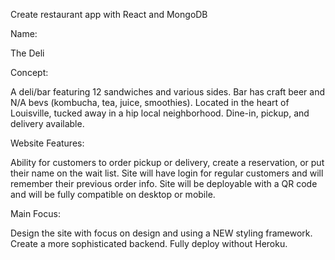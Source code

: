 Create restaurant app with React and MongoDB

Name:

The Deli

Concept:

A deli/bar featuring 12 sandwiches and various sides.
Bar has craft beer and N/A bevs (kombucha, tea, juice, smoothies).
Located in the heart of Louisville, tucked away in a hip local neighborhood.
Dine-in, pickup, and delivery available.

Website Features:

Ability for customers to order pickup or delivery, create a reservation, or put their name on the wait list. Site will have login for regular customers and will remember their previous order info. Site will be deployable with a QR code and will be fully compatible on desktop or mobile.

Main Focus:

Design the site with focus on design and using a NEW styling framework.
Create a more sophisticated backend.
Fully deploy without Heroku.
